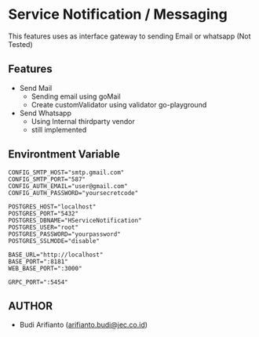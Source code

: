 # Service Notification / Messaging
This features uses as interface gateway to sending Email or whatsapp (Not Tested)

## Features
- Send Mail
  - Sending email using goMail
  - Create customValidator using validator go-playground
- Send Whatsapp
  - Using Internal thirdparty vendor
  - still implemented

## Environtment Variable

```env
CONFIG_SMTP_HOST="smtp.gmail.com"
CONFIG_SMTP_PORT="587"
CONFIG_AUTH_EMAIL="user@gmail.com"
CONFIG_AUTH_PASSWORD="yoursecretcode"

POSTGRES_HOST="localhost"
POSTGRES_PORT="5432"
POSTGRES_DBNAME="HServiceNotification"
POSTGRES_USER="root"
POSTGRES_PASSWORD="yourpassword"
POSTGRES_SSLMODE="disable"

BASE_URL="http://localhost"
BASE_PORT=":8181"
WEB_BASE_PORT=":3000"

GRPC_PORT=":5454"
```

## AUTHOR
- Budi Arifianto (arifianto.budi@jec.co.id)
